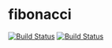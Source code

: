 # fibonacci
[![Build Status](http://44.221.29.200/buildStatus/icon?job=fibonacci)](http://44.221.29.200/job/fibonacci/)
[![Build Status](http://44.221.29.200/job/fibonacci/badge/icon)](http://44.221.29.200/job/fibonacci/)


